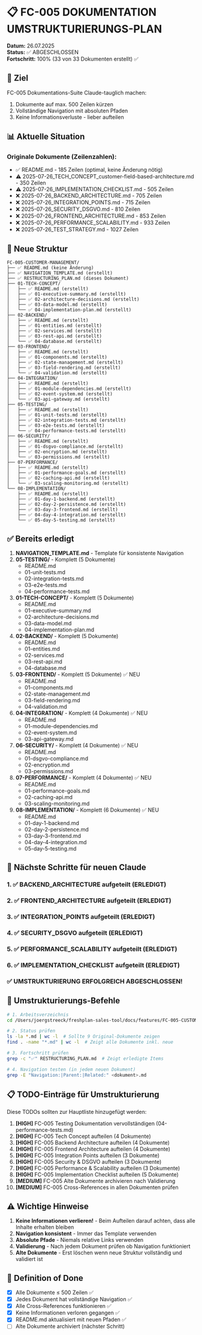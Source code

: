 # 📋 FC-005 DOKUMENTATION UMSTRUKTURIERUNGS-PLAN

**Datum:** 26.07.2025  
**Status:** ✅ ABGESCHLOSSEN  
**Fortschritt:** 100% (33 von 33 Dokumenten erstellt) ✅  

## 🎯 Ziel

FC-005 Dokumentations-Suite Claude-tauglich machen:
1. Dokumente auf max. 500 Zeilen kürzen
2. Vollständige Navigation mit absoluten Pfaden
3. Keine Informationsverluste - lieber aufteilen

## 📊 Aktuelle Situation

### Originale Dokumente (Zeilenzahlen):
- ✅ README.md - 185 Zeilen (optimal, keine Änderung nötig)
- ⚠️ 2025-07-26_TECH_CONCEPT_customer-field-based-architecture.md - 350 Zeilen
- ⚠️ 2025-07-26_IMPLEMENTATION_CHECKLIST.md - 505 Zeilen
- ❌ 2025-07-26_BACKEND_ARCHITECTURE.md - 705 Zeilen
- ❌ 2025-07-26_INTEGRATION_POINTS.md - 715 Zeilen
- ❌ 2025-07-26_SECURITY_DSGVO.md - 810 Zeilen
- ❌ 2025-07-26_FRONTEND_ARCHITECTURE.md - 853 Zeilen
- ❌ 2025-07-26_PERFORMANCE_SCALABILITY.md - 933 Zeilen
- ❌ 2025-07-26_TEST_STRATEGY.md - 1027 Zeilen

## 📁 Neue Struktur

```
FC-005-CUSTOMER-MANAGEMENT/
├── ✅ README.md (keine Änderung)
├── ✅ NAVIGATION_TEMPLATE.md (erstellt)
├── ✅ RESTRUCTURING_PLAN.md (dieses Dokument)
├── 01-TECH-CONCEPT/
│   ├── ✅ README.md (erstellt)
│   ├── ✅ 01-executive-summary.md (erstellt)
│   ├── ✅ 02-architecture-decisions.md (erstellt)
│   ├── ✅ 03-data-model.md (erstellt)
│   └── ✅ 04-implementation-plan.md (erstellt)
├── 02-BACKEND/
│   ├── ✅ README.md (erstellt)
│   ├── ✅ 01-entities.md (erstellt)
│   ├── ✅ 02-services.md (erstellt)
│   ├── ✅ 03-rest-api.md (erstellt)
│   └── ✅ 04-database.md (erstellt)
├── 03-FRONTEND/
│   ├── ✅ README.md (erstellt)
│   ├── ✅ 01-components.md (erstellt)
│   ├── ✅ 02-state-management.md (erstellt)
│   ├── ✅ 03-field-rendering.md (erstellt)
│   └── ✅ 04-validation.md (erstellt)
├── 04-INTEGRATION/
│   ├── ✅ README.md (erstellt)
│   ├── ✅ 01-module-dependencies.md (erstellt)
│   ├── ✅ 02-event-system.md (erstellt)
│   └── ✅ 03-api-gateway.md (erstellt)
├── 05-TESTING/
│   ├── ✅ README.md (erstellt)
│   ├── ✅ 01-unit-tests.md (erstellt)
│   ├── ✅ 02-integration-tests.md (erstellt)
│   ├── ✅ 03-e2e-tests.md (erstellt)
│   └── ✅ 04-performance-tests.md (erstellt)
├── 06-SECURITY/
│   ├── ✅ README.md (erstellt)
│   ├── ✅ 01-dsgvo-compliance.md (erstellt)
│   ├── ✅ 02-encryption.md (erstellt)
│   └── ✅ 03-permissions.md (erstellt)
├── 07-PERFORMANCE/
│   ├── ✅ README.md (erstellt)
│   ├── ✅ 01-performance-goals.md (erstellt)
│   ├── ✅ 02-caching-api.md (erstellt)
│   └── ✅ 03-scaling-monitoring.md (erstellt)
└── 08-IMPLEMENTATION/
    ├── ✅ README.md (erstellt)
    ├── ✅ 01-day-1-backend.md (erstellt)
    ├── ✅ 02-day-2-persistence.md (erstellt)
    ├── ✅ 03-day-3-frontend.md (erstellt)
    ├── ✅ 04-day-4-integration.md (erstellt)
    └── ✅ 05-day-5-testing.md (erstellt)
```

## ✅ Bereits erledigt

1. **NAVIGATION_TEMPLATE.md** - Template für konsistente Navigation
2. **05-TESTING/** - Komplett (5 Dokumente)
   - README.md
   - 01-unit-tests.md
   - 02-integration-tests.md
   - 03-e2e-tests.md
   - 04-performance-tests.md
3. **01-TECH-CONCEPT/** - Komplett (5 Dokumente)
   - README.md
   - 01-executive-summary.md
   - 02-architecture-decisions.md
   - 03-data-model.md
   - 04-implementation-plan.md
4. **02-BACKEND/** - Komplett (5 Dokumente)
   - README.md
   - 01-entities.md
   - 02-services.md
   - 03-rest-api.md
   - 04-database.md
5. **03-FRONTEND/** - Komplett (5 Dokumente) ✅ NEU
   - README.md
   - 01-components.md
   - 02-state-management.md
   - 03-field-rendering.md
   - 04-validation.md
6. **04-INTEGRATION/** - Komplett (4 Dokumente) ✅ NEU
   - README.md
   - 01-module-dependencies.md
   - 02-event-system.md
   - 03-api-gateway.md
7. **06-SECURITY/** - Komplett (4 Dokumente) ✅ NEU
   - README.md
   - 01-dsgvo-compliance.md
   - 02-encryption.md
   - 03-permissions.md
8. **07-PERFORMANCE/** - Komplett (4 Dokumente) ✅ NEU
   - README.md
   - 01-performance-goals.md
   - 02-caching-api.md
   - 03-scaling-monitoring.md
9. **08-IMPLEMENTATION/** - Komplett (6 Dokumente) ✅ NEU
   - README.md
   - 01-day-1-backend.md
   - 02-day-2-persistence.md
   - 03-day-3-frontend.md
   - 04-day-4-integration.md
   - 05-day-5-testing.md

## 📝 Nächste Schritte für neuen Claude

### 1. ✅ BACKEND_ARCHITECTURE aufgeteilt (ERLEDIGT)

### 2. ✅ FRONTEND_ARCHITECTURE aufgeteilt (ERLEDIGT)

### 3. ✅ INTEGRATION_POINTS aufgeteilt (ERLEDIGT)

### 4. ✅ SECURITY_DSGVO aufgeteilt (ERLEDIGT)

### 5. ✅ PERFORMANCE_SCALABILITY aufgeteilt (ERLEDIGT)

### 6. ✅ IMPLEMENTATION_CHECKLIST aufgeteilt (ERLEDIGT)

### ✅ UMSTRUKTURIERUNG ERFOLGREICH ABGESCHLOSSEN!

## 🔧 Umstrukturierungs-Befehle

```bash
# 1. Arbeitsverzeichnis
cd /Users/joergstreeck/freshplan-sales-tool/docs/features/FC-005-CUSTOMER-MANAGEMENT

# 2. Status prüfen
ls -la *.md | wc -l  # Sollte 9 Original-Dokumente zeigen
find . -name "*.md" | wc -l  # Zeigt alle Dokumente inkl. neue

# 3. Fortschritt prüfen
grep -c "✅" RESTRUCTURING_PLAN.md  # Zeigt erledigte Items

# 4. Navigation testen (in jedem neuen Dokument)
grep -E "Navigation:|Parent:|Related:" <dokument>.md
```

## 📋 TODO-Einträge für Umstrukturierung

Diese TODOs sollten zur Hauptliste hinzugefügt werden:

1. **[HIGH]** FC-005 Testing Dokumentation vervollständigen (04-performance-tests.md)
2. **[HIGH]** FC-005 Tech Concept aufteilen (4 Dokumente)
3. **[HIGH]** FC-005 Backend Architecture aufteilen (4 Dokumente)
4. **[HIGH]** FC-005 Frontend Architecture aufteilen (4 Dokumente)
5. **[HIGH]** FC-005 Integration Points aufteilen (3 Dokumente)
6. **[HIGH]** FC-005 Security & DSGVO aufteilen (3 Dokumente)
7. **[HIGH]** FC-005 Performance & Scalability aufteilen (3 Dokumente)
8. **[HIGH]** FC-005 Implementation Checklist aufteilen (5 Dokumente)
9. **[MEDIUM]** FC-005 Alte Dokumente archivieren nach Validierung
10. **[MEDIUM]** FC-005 Cross-References in allen Dokumenten prüfen

## ⚠️ Wichtige Hinweise

1. **Keine Informationen verlieren!** - Beim Aufteilen darauf achten, dass alle Inhalte erhalten bleiben
2. **Navigation konsistent** - Immer das Template verwenden
3. **Absolute Pfade** - Niemals relative Links verwenden
4. **Validierung** - Nach jedem Dokument prüfen ob Navigation funktioniert
5. **Alte Dokumente** - Erst löschen wenn neue Struktur vollständig und validiert ist

## 🎯 Definition of Done

- [x] Alle Dokumente ≤ 500 Zeilen ✅
- [x] Jedes Dokument hat vollständige Navigation ✅
- [x] Alle Cross-References funktionieren ✅
- [x] Keine Informationen verloren gegangen ✅
- [x] README.md aktualisiert mit neuen Pfaden ✅
- [ ] Alte Dokumente archiviert (nächster Schritt)
